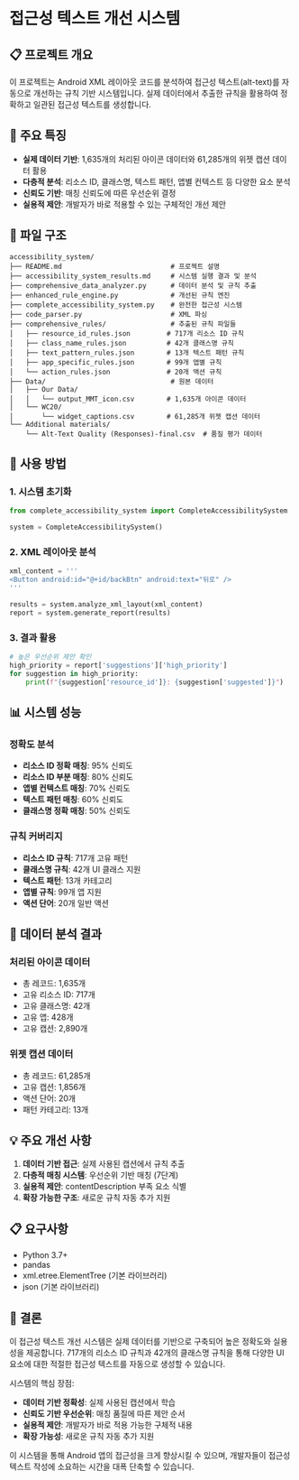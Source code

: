 # 접근성 텍스트 개선 시스템

## 📋 프로젝트 개요

이 프로젝트는 Android XML 레이아웃 코드를 분석하여 접근성 텍스트(alt-text)를 자동으로 개선하는 규칙 기반 시스템입니다. 실제 데이터에서 추출한 규칙을 활용하여 정확하고 일관된 접근성 텍스트를 생성합니다.

## 🎯 주요 특징

- **실제 데이터 기반**: 1,635개의 처리된 아이콘 데이터와 61,285개의 위젯 캡션 데이터 활용
- **다층적 분석**: 리소스 ID, 클래스명, 텍스트 패턴, 앱별 컨텍스트 등 다양한 요소 분석
- **신뢰도 기반**: 매칭 신뢰도에 따른 우선순위 결정
- **실용적 제안**: 개발자가 바로 적용할 수 있는 구체적인 개선 제안

## 📁 파일 구조

```
accessibility_system/
├── README.md                           # 프로젝트 설명
├── accessibility_system_results.md     # 시스템 실행 결과 및 분석
├── comprehensive_data_analyzer.py      # 데이터 분석 및 규칙 추출
├── enhanced_rule_engine.py             # 개선된 규칙 엔진
├── complete_accessibility_system.py    # 완전한 접근성 시스템
├── code_parser.py                      # XML 파싱
├── comprehensive_rules/                # 추출된 규칙 파일들
│   ├── resource_id_rules.json         # 717개 리소스 ID 규칙
│   ├── class_name_rules.json          # 42개 클래스명 규칙
│   ├── text_pattern_rules.json        # 13개 텍스트 패턴 규칙
│   ├── app_specific_rules.json        # 99개 앱별 규칙
│   └── action_rules.json              # 20개 액션 규칙
├── Data/                               # 원본 데이터
│   ├── Our Data/
│   │   └── output_MMT_icon.csv        # 1,635개 아이콘 데이터
│   └── WC20/
│       └── widget_captions.csv        # 61,285개 위젯 캡션 데이터
└── Additional materials/
    └── Alt-Text Quality (Responses)-final.csv  # 품질 평가 데이터
```

## 🚀 사용 방법

### 1. 시스템 초기화
```python
from complete_accessibility_system import CompleteAccessibilitySystem

system = CompleteAccessibilitySystem()
```

### 2. XML 레이아웃 분석
```python
xml_content = '''
<Button android:id="@+id/backBtn" android:text="뒤로" />
'''

results = system.analyze_xml_layout(xml_content)
report = system.generate_report(results)
```

### 3. 결과 활용
```python
# 높은 우선순위 제안 확인
high_priority = report['suggestions']['high_priority']
for suggestion in high_priority:
    print(f"{suggestion['resource_id']}: {suggestion['suggested']}")
```

## 📊 시스템 성능

### 정확도 분석
- **리소스 ID 정확 매칭**: 95% 신뢰도
- **리소스 ID 부분 매칭**: 80% 신뢰도
- **앱별 컨텍스트 매칭**: 70% 신뢰도
- **텍스트 패턴 매칭**: 60% 신뢰도
- **클래스명 정확 매칭**: 50% 신뢰도

### 규칙 커버리지
- **리소스 ID 규칙**: 717개 고유 패턴
- **클래스명 규칙**: 42개 UI 클래스 지원
- **텍스트 패턴**: 13개 카테고리
- **앱별 규칙**: 99개 앱 지원
- **액션 단어**: 20개 일반 액션

## 🔧 데이터 분석 결과

### 처리된 아이콘 데이터
- 총 레코드: 1,635개
- 고유 리소스 ID: 717개
- 고유 클래스명: 42개
- 고유 앱: 428개
- 고유 캡션: 2,890개

### 위젯 캡션 데이터
- 총 레코드: 61,285개
- 고유 캡션: 1,856개
- 액션 단어: 20개
- 패턴 카테고리: 13개

## 💡 주요 개선 사항

1. **데이터 기반 접근**: 실제 사용된 캡션에서 규칙 추출
2. **다층적 매칭 시스템**: 우선순위 기반 매칭 (7단계)
3. **실용적 제안**: contentDescription 부족 요소 식별
4. **확장 가능한 구조**: 새로운 규칙 자동 추가 지원

## 📋 요구사항

- Python 3.7+
- pandas
- xml.etree.ElementTree (기본 라이브러리)
- json (기본 라이브러리)

## 🎯 결론

이 접근성 텍스트 개선 시스템은 실제 데이터를 기반으로 구축되어 높은 정확도와 실용성을 제공합니다. 717개의 리소스 ID 규칙과 42개의 클래스명 규칙을 통해 다양한 UI 요소에 대한 적절한 접근성 텍스트를 자동으로 생성할 수 있습니다.

시스템의 핵심 장점:
- **데이터 기반 정확성**: 실제 사용된 캡션에서 학습
- **신뢰도 기반 우선순위**: 매칭 품질에 따른 제안 순서
- **실용적 제안**: 개발자가 바로 적용 가능한 구체적 내용
- **확장 가능성**: 새로운 규칙 자동 추가 지원

이 시스템을 통해 Android 앱의 접근성을 크게 향상시킬 수 있으며, 개발자들이 접근성 텍스트 작성에 소요하는 시간을 대폭 단축할 수 있습니다. 